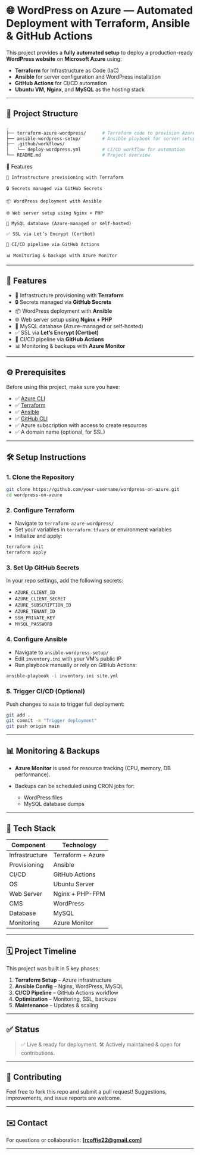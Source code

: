 # 🌐 WordPress on Azure — Automated Deployment with Terraform, Ansible & GitHub Actions

This project provides a **fully automated setup** to deploy a production-ready **WordPress website** on **Microsoft Azure** using:

* **Terraform** for Infrastructure as Code (IaC)
* **Ansible** for server configuration and WordPress installation
* **GitHub Actions** for CI/CD automation
* **Ubuntu VM**, **Nginx**, and **MySQL** as the hosting stack

---

## 📁 Project Structure

```bash
.
├── terraform-azure-wordpress/      # Terraform code to provision Azure resources
├── ansible-wordpress-setup/        # Ansible playbook for server setup & WordPress install
├── .github/workflows/
│   └── deploy-wordpress.yml        # CI/CD workflow for automation
└── README.md                       # Project overview
```


🚀 Features

    🔧 Infrastructure provisioning with Terraform

    🔒 Secrets managed via GitHub Secrets

    📦 WordPress deployment with Ansible

    🌐 Web server setup using Nginx + PHP

    🔁 MySQL database (Azure-managed or self-hosted)

    ✅ SSL via Let’s Encrypt (Certbot)

    🔄 CI/CD pipeline via GitHub Actions

    📊 Monitoring & backups with Azure Monitor

---

## 🚀 Features

* 🔧 Infrastructure provisioning with **Terraform**
* 🔒 Secrets managed via **GitHub Secrets**
* 📦 WordPress deployment with **Ansible**
* 🌐 Web server setup using **Nginx + PHP**
* 🔁 MySQL database (Azure-managed or self-hosted)
* ✅ SSL via **Let’s Encrypt (Certbot)**
* 🔄 CI/CD pipeline via **GitHub Actions**
* 📊 Monitoring & backups with **Azure Monitor**

---

## ⚙️ Prerequisites

Before using this project, make sure you have:

* ✅ [Azure CLI](https://learn.microsoft.com/en-us/cli/azure/install-azure-cli)
* ✅ [Terraform](https://www.terraform.io/downloads)
* ✅ [Ansible](https://docs.ansible.com/ansible/latest/installation_guide/intro_installation.html)
* ✅ [GitHub CLI](https://cli.github.com/)
* ✅ Azure subscription with access to create resources
* ✅ A domain name (optional, for SSL)

---

## 🛠 Setup Instructions

### 1. Clone the Repository

```bash
git clone https://github.com/your-username/wordpress-on-azure.git
cd wordpress-on-azure
```

### 2. Configure Terraform

* Navigate to `terraform-azure-wordpress/`
* Set your variables in `terraform.tfvars` or environment variables
* Initialize and apply:

```bash
terraform init
terraform apply
```

### 3. Set Up GitHub Secrets

In your repo settings, add the following secrets:

* `AZURE_CLIENT_ID`
* `AZURE_CLIENT_SECRET`
* `AZURE_SUBSCRIPTION_ID`
* `AZURE_TENANT_ID`
* `SSH_PRIVATE_KEY`
* `MYSQL_PASSWORD`

### 4. Configure Ansible

* Navigate to `ansible-wordpress-setup/`
* Edit `inventory.ini` with your VM's public IP
* Run playbook manually or rely on GitHub Actions:

```bash
ansible-playbook -i inventory.ini site.yml
```

### 5. Trigger CI/CD (Optional)

Push changes to `main` to trigger full deployment:

```bash
git add .
git commit -m "Trigger deployment"
git push origin main
```

---

## 📊 Monitoring & Backups

* **Azure Monitor** is used for resource tracking (CPU, memory, DB performance).
* Backups can be scheduled using CRON jobs for:

  * WordPress files
  * MySQL database dumps

---

## 🧱 Tech Stack

| Component      | Technology        |
| -------------- | ----------------- |
| Infrastructure | Terraform + Azure |
| Provisioning   | Ansible           |
| CI/CD          | GitHub Actions    |
| OS             | Ubuntu Server     |
| Web Server     | Nginx + PHP-FPM   |
| CMS            | WordPress         |
| Database       | MySQL             |
| Monitoring     | Azure Monitor     |

---

## 🗓 Project Timeline

This project was built in 5 key phases:

1. **Terraform Setup** – Azure infrastructure
2. **Ansible Config** – Nginx, WordPress, MySQL
3. **CI/CD Pipeline** – GitHub Actions workflow
4. **Optimization** – Monitoring, SSL, backups
5. **Maintenance** – Updates & scaling

---

## ✅ Status

> ✅ Live & ready for deployment.
> 🛠 Actively maintained & open for contributions.

---

## 🤝 Contributing

Feel free to fork this repo and submit a pull request! Suggestions, improvements, and issue reports are welcome.

---





## ✉️ Contact

For questions or collaboration:
**\[[rcoffie22@gmail.com](rcoffie22@gmail.com)]**

---

```


```
